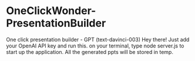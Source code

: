 # OneClickWonder-PresentationBuilder
One click presentation builder - GPT (text-davinci-003)
Hey there!
Just add your OpenAI API key and run this.
on your terminal, type node server.js to start up the application. All the generated ppts will be stored in temp.
